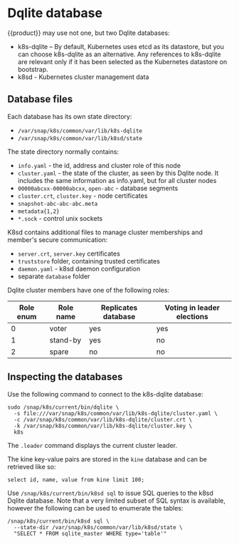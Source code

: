 # Dqlite database

{{product}} may use not one, but two Dqlite databases:

* k8s-dqlite – By default, Kubernetes uses etcd as its datastore,
but you can choose k8s-dqlite as an alternative. Any references to k8s-dqlite
are relevant only if it has been selected as the Kubernetes datastore
on bootstrap.
* k8sd - Kubernetes cluster management data

## Database files

Each database has its own state directory:

* ``/var/snap/k8s/common/var/lib/k8s-dqlite``
* ``/var/snap/k8s/common/var/lib/k8sd/state``

The state directory normally contains:

* ``info.yaml`` - the id, address and cluster role of this node
* ``cluster.yaml`` - the state of the cluster, as seen by this Dqlite node.
  It includes the same information as info.yaml, but for all cluster nodes
* ``00000abcxx-00000abcxx``, ``open-abc`` - database segments
* ``cluster.crt``, ``cluster.key`` - node certificates
* ``snapshot-abc-abc-abc.meta``
* ``metadata{1,2}``
* ``*.sock`` - control unix sockets

K8sd contains additional files to manage cluster memberships and member's
secure communication:

* ``server.crt``, ``server.key`` certificates
* ``truststore`` folder, containing trusted certificates
* ``daemon.yaml`` - k8sd daemon configuration
* separate ``database`` folder

Dqlite cluster members have one of the following roles:

| Role enum | Role name | Replicates database | Voting in leader elections |
|-----------|-----------|---------------------|----------------------------|
| 0         | voter     | yes                 | yes                        |
| 1         | stand-by  | yes                 | no                         |
| 2         | spare     | no                  | no                         |

## Inspecting the databases

Use the following command to connect to the k8s-dqlite database:

```
sudo /snap/k8s/current/bin/dqlite \
  -s file:///var/snap/k8s/common/var/lib/k8s-dqlite/cluster.yaml \
  -c /var/snap/k8s/common/var/lib/k8s-dqlite/cluster.crt \
  -k /var/snap/k8s/common/var/lib/k8s-dqlite/cluster.key \
  k8s
```

The ``.leader`` command displays the current cluster leader.

The kine key-value pairs are stored in the ``kine`` database and can be
retrieved like so:

```
select id, name, value from kine limit 100;
```

Use ``/snap/k8s/current/bin/k8sd sql`` to issue SQL queries to the k8sd
Dqlite database. Note that a very limited subset of SQL syntax is available,
however the following can be used to enumerate the tables:

```
/snap/k8s/current/bin/k8sd sql \
  --state-dir /var/snap/k8s/common/var/lib/k8sd/state \
  "SELECT * FROM sqlite_master WHERE type='table'"
```
